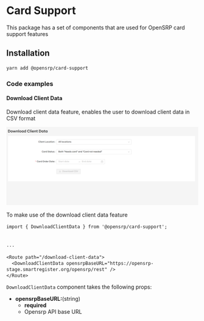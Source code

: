 # Card Support

This package has a set of components that are used for OpenSRP card support features

## Installation

```sh
yarn add @opensrp/card-support
```

### Code examples

#### Download Client Data

Download client data feature, enables the user to download client data in CSV format

![Download Client Data](public/assets/img/download-client-data.png)

To make use of the download client data feature

```tsx
import { DownloadClientData } from '@opensrp/card-support';


...

<Route path="/download-client-data">
  <DownloadClientData opensrpBaseURL="https://opensrp-stage.smartregister.org/opensrp/rest" />
</Route>
```

`DownloadClientData` component takes the following props:

- **opensrpBaseURL:**(string)
  - **required**
  - Opensrp API base URL
